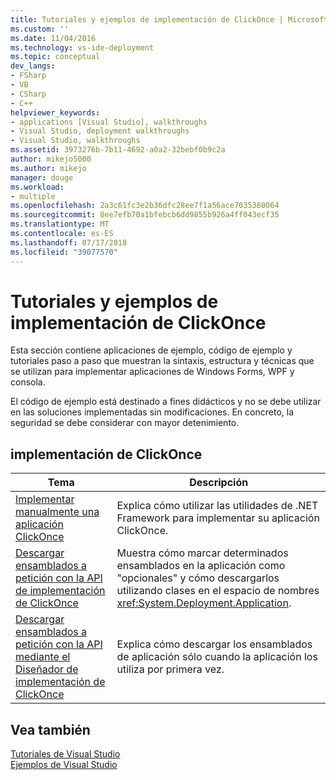 ```yaml
---
title: Tutoriales y ejemplos de implementación de ClickOnce | Microsoft Docs
ms.custom: ''
ms.date: 11/04/2016
ms.technology: vs-ide-deployment
ms.topic: conceptual
dev_langs:
- FSharp
- VB
- CSharp
- C++
helpviewer_keywords:
- applications [Visual Studio], walkthroughs
- Visual Studio, deployment walkthroughs
- Visual Studio, walkthroughs
ms.assetid: 3973276b-7b11-4692-a0a2-32bebf0b9c2a
author: mikejo5000
ms.author: mikejo
manager: douge
ms.workload:
- multiple
ms.openlocfilehash: 2a3c61fc3e2b36dfc28ee7f1a56ace7035360064
ms.sourcegitcommit: 8ee7efb70a1bfebcb6dd9855b926a4ff043ecf35
ms.translationtype: MT
ms.contentlocale: es-ES
ms.lasthandoff: 07/17/2018
ms.locfileid: "39077570"
---
```

# <a name="clickonce-deployment-samples-and-walkthroughs"></a>Tutoriales y ejemplos de implementación de ClickOnce
Esta sección contiene aplicaciones de ejemplo, código de ejemplo y tutoriales paso a paso que muestran la sintaxis, estructura y técnicas que se utilizan para implementar aplicaciones de Windows Forms, WPF y consola.  
  
 El código de ejemplo está destinado a fines didácticos y no se debe utilizar en las soluciones implementadas sin modificaciones. En concreto, la seguridad se debe considerar con mayor detenimiento.  
  
## <a name="clickonce-deployment"></a>implementación de ClickOnce  
  
|Tema|Descripción|  
|-----------|-----------------|  
|[Implementar manualmente una aplicación ClickOnce](../deployment/walkthrough-manually-deploying-a-clickonce-application.md)|Explica cómo utilizar las utilidades de .NET Framework para implementar su aplicación ClickOnce.|  
|[Descargar ensamblados a petición con la API de implementación de ClickOnce](../deployment/walkthrough-downloading-assemblies-on-demand-with-the-clickonce-deployment-api.md)|Muestra cómo marcar determinados ensamblados en la aplicación como "opcionales" y cómo descargarlos utilizando clases en el espacio de nombres <xref:System.Deployment.Application>.|  
|[Descargar ensamblados a petición con la API mediante el Diseñador de implementación de ClickOnce](../deployment/walkthrough-downloading-assemblies-on-demand-with-the-clickonce-deployment-api-using-the-designer.md)|Explica cómo descargar los ensamblados de aplicación sólo cuando la aplicación los utiliza por primera vez.|  
  
## <a name="see-also"></a>Vea también  
 [Tutoriales de Visual Studio](http://msdn.microsoft.com/en-us/f5399a1f-2d3d-42fb-b989-134ccda2159f)   
 [Ejemplos de Visual Studio](../ide/visual-studio-samples.md)